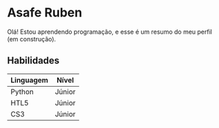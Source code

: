 # Asafe Ruben

Olá! Estou aprendendo programação, e esse é um resumo do meu perfil (em construção).

## Habilidades

| Linguagem | Nível |
|-------------------|---------|
| Python | Júnior |
| HTL5 | Júnior |
| CS3 | Júnior |
